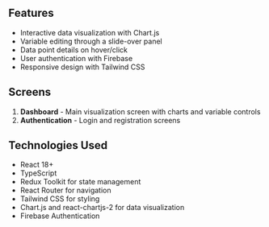 ## Features

- Interactive data visualization with Chart.js
- Variable editing through a slide-over panel
- Data point details on hover/click
- User authentication with Firebase
- Responsive design with Tailwind CSS

## Screens

1. **Dashboard** - Main visualization screen with charts and variable controls
2. **Authentication** - Login and registration screens



## Technologies Used

- React 18+
- TypeScript
- Redux Toolkit for state management
- React Router for navigation
- Tailwind CSS for styling
- Chart.js and react-chartjs-2 for data visualization
- Firebase Authentication
